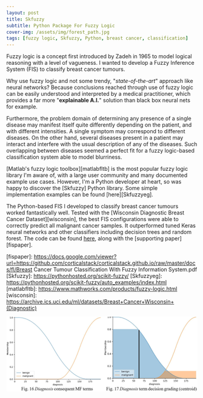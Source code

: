 ```yaml
---
layout: post
title: Skfuzzy
subtitle: Python Package For Fuzzy Logic
cover-img: /assets/img/forest_path.jpg
tags: [fuzzy logic, Skfuzzy, Python, breast cancer, classification]
---
```

Fuzzy logic is a concept first introduced by Zadeh in 1965 to model logical reasoning with a level of vagueness. I wanted 
to develop a Fuzzy Inference System (FIS) to classify breast cancer tumours. 

Why use fuzzy logic and not some trendy, "*state-of-the-art*" approach like neural networks? Because conclusions reached through 
use of fuzzy logic can be easily understood and interpreted by a medical practitioner, which provides a far more "**explainable A.I.**" 
solution than black box neural nets for example.

Furthermore, the problem domain of determining any presence of a single disease may manifest itself quite differently 
depending on the patient, and with different intensities. A single symptom may correspond to different diseases. On the 
other hand, several diseases present in a patient may interact and interfere with the usual description of any of the 
diseases. Such overlapping between diseases seemed a perfect fit for a fuzzy logic-based classification system able to model
blurriness. 
  
[Matlab's fuzzy logic toolbox][matlabfltb] is the most popular fuzzy logic library I'm aware of, with a large user 
community and many documented example use cases. However, I'm a Python developer at heart, so was happy to discover the 
[Skfuzzy] Python library. Some simple implementation examples can be found [here][Skfuzzyeg]. 

The Python-based FIS I developed to classify breast cancer tumours worked fantastically well. Tested with the [Wisconsin Diagnostic Breast Cancer 
Dataset][wisconsin], the best FIS configurations were able to correctly predict all malignant cancer samples. It 
outperformed tuned Keras neural networks and other classifiers including decision trees and random forest. The code can 
be found [here][fisgit], along with the [supporting paper][fispaper].    
   

[fisgit]: https://github.com/corticalstack/fuzzy-system-breast-cancer-wisconsin
[fispaper]: https://docs.google.com/viewer?url=https://github.com/corticalstack/corticalstack.github.io/raw/master/docs/fl/Breast Cancer Tumour Classification With Fuzzy Information System.pdf
[Skfuzzy]: https://pythonhosted.org/scikit-fuzzy/
[Skfuzzyeg]: https://pythonhosted.org/scikit-fuzzy/auto_examples/index.html
[matlabfltb]: https://www.mathworks.com/products/fuzzy-logic.html
[wisconsin]: https://archive.ics.uci.edu/ml/datasets/Breast+Cancer+Wisconsin+(Diagnostic)

![flbc1](/assets/img/fl_breast_cancer1.jpg)